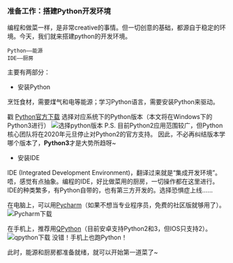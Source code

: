 ﻿### 准备工作：搭建Python开发环境
编程和做菜一样，是非常creative的事情。但一切创意的基础，都源自于稳定的环境。今天，我们就来搭建python的开发环境。

    Python——能源
    IDE——厨房
主要有两部分：

- 安装Python

烹饪食材，需要煤气和电等能源；学习Python语言，需要安装Python来驱动。
   
戳 [Python官方下载](https://www.python.org/downloads/)
选择对应系统下的Python版本（本文将在Windows下的Python3进行）
![选择python版本](https://s1.ax2x.com/2018/04/03/6b2qa.png)
P.S. 目前Python2应用范围较广，但Python核心团队将在2020年元旦停止对Python2的官方支持。
因此，不必再纠结版本学哪个版本了，**Python3**才是大势所趋呀~

- 安装IDE

IDE (Integrated Development Environment)，翻译过来就是“集成开发环境”。唔，感觉有点抽象。编程的IDE，好比做菜用的厨房，一切操作都在这里进行。
IDE的种类繁多，有Python自带的，也有第三方开发的。选择恐惧症上线……

在电脑上，可以用[Pycharm](https://www.jetbrains.com/pycharm/)（如果不想当专业程序员，免费的社区版就够用了）。
![Pycharm下载](https://s1.ax2x.com/2018/04/03/6szM2.png)

在手机上，推荐用[QPython](http://www.qpython.com/)（目前安卓支持Python2和3，但IOS只支持2）。
![qpython下载](https://s1.ax2x.com/2018/04/03/6sOI9.png)
没错！手机上也跑Python！

此时，能源和厨房都准备就绪，就可以开始第一道菜了~
